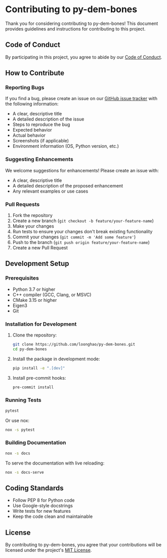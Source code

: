 # Contributing to py-dem-bones

Thank you for considering contributing to py-dem-bones! This document provides guidelines and instructions for contributing to this project.

## Code of Conduct

By participating in this project, you agree to abide by our [Code of Conduct](CODE_OF_CONDUCT.md).

## How to Contribute

### Reporting Bugs

If you find a bug, please create an issue on our [GitHub issue tracker](https://github.com/loonghao/py-dem-bones/issues) with the following information:

- A clear, descriptive title
- A detailed description of the issue
- Steps to reproduce the bug
- Expected behavior
- Actual behavior
- Screenshots (if applicable)
- Environment information (OS, Python version, etc.)

### Suggesting Enhancements

We welcome suggestions for enhancements! Please create an issue with:

- A clear, descriptive title
- A detailed description of the proposed enhancement
- Any relevant examples or use cases

### Pull Requests

1. Fork the repository
2. Create a new branch (`git checkout -b feature/your-feature-name`)
3. Make your changes
4. Run tests to ensure your changes don't break existing functionality
5. Commit your changes (`git commit -m 'Add some feature'`)
6. Push to the branch (`git push origin feature/your-feature-name`)
7. Create a new Pull Request

## Development Setup

### Prerequisites

- Python 3.7 or higher
- C++ compiler (GCC, Clang, or MSVC)
- CMake 3.15 or higher
- Eigen3
- Git

### Installation for Development

1. Clone the repository:
   ```bash
   git clone https://github.com/loonghao/py-dem-bones.git
   cd py-dem-bones
   ```

2. Install the package in development mode:
   ```bash
   pip install -e ".[dev]"
   ```

3. Install pre-commit hooks:
   ```bash
   pre-commit install
   ```

### Running Tests

```bash
pytest
```

Or use nox:

```bash
nox -s pytest
```

### Building Documentation

```bash
nox -s docs
```

To serve the documentation with live reloading:

```bash
nox -s docs-serve
```

## Coding Standards

- Follow PEP 8 for Python code
- Use Google-style docstrings
- Write tests for new features
- Keep the code clean and maintainable

## License

By contributing to py-dem-bones, you agree that your contributions will be licensed under the project's [MIT License](LICENSE).
